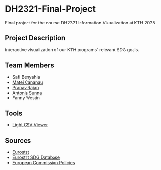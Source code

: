 # DH2321-Final-Project
Final project for the course DH2321 Information Visualization at KTH 2025.

## Project Description
Interactive visualization of our KTH programs' relevant SDG goals.

## Team Members
- Safi Benyahia
- [Matei Cananau](https://github.com/Matdrox)
- [Pranav Rajan](https://github.com/mozartfish)
- [Antonia Sunna](https://github.com/entuniae)
- Fanny Westin

## Tools
- [Light CSV Viewer](https://csv-viewer-ten.vercel.app/)

## Sources
- [Eurostat](https://ec.europa.eu/eurostat/data/database)
- [Eurostat SDG Database](https://ec.europa.eu/eurostat/web/sdi/database)
- [European Commission Policies](https://international-partnerships.ec.europa.eu/policies_en)
